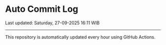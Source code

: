 # Auto Commit Log

Last updated: Saturday, 27-09-2025 16:11 WIB

---

This repository is automatically updated every hour using GitHub Actions.
